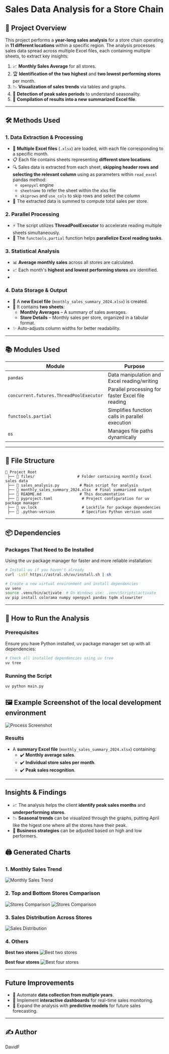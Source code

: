 # Sales Data Analysis for a Store Chain

## 🎯 Project Overview

This project performs a **year-long sales analysis** for a store chain operating in **11 different locations** within a specific region. The analysis processes sales data spread across multiple Excel files, each containing multiple sheets, to extract key insights:

1. 📈 **Monthly Sales Average** for all stores.
2. 🏆 **Identification of the two highest** and **two lowest performing stores** per month.
3. 📉 **Visualization of sales trends** via tables and graphs.
4. 📅 **Detection of peak sales periods** to understand seasonality.
5. 📗 **Compilation of results into a new summarized Excel file**.

---

## 🛠️ Methods Used

### 1. **Data Extraction & Processing**

- 📑 **Multiple Excel files** (`.xlsx`) are loaded, with each file corresponding to a specific month.
- 📋 Each file contains sheets representing **different store locations**.
- 🔍 Sales data is extracted from each sheet, **skipping header rows and selecting the relevant column** using as parameters within `read_excel` pandas method:
  -  `openpyxl` engine
  -  `sheetname` to refer the sheet within the xlxs file
  -  `skiprows` and `use_cols` to skip rows and select the column
- 🧮 The extracted data is summed to compute total sales per store.

### 2. **Parallel Processing**

- ⚡ The script utilizes **ThreadPoolExecutor** to accelerate reading multiple sheets simultaneously.
- 🔄 The `functools.partial` function helps **parallelize Excel reading tasks**.


### 3. **Statistical Analysis**

- 📊 **Average monthly sales** across all stores are calculated.
- 📈 Each month's **highest and lowest performing stores** are identified.
- 

### 4. **Data Storage & Output**

- 📁 A **new Excel file** (`monthly_sales_summary_2024.xlsx`) is created.
- 📑 It contains **two sheets**:
  - **Monthly Averages** – A summary of sales averages.
  - **Store Details** – Monthly sales per store, organized in a tabular format.
- ✨ Auto-adjusts column widths for better readability.

---

## 📚 Modules Used

| Module | Purpose |
|--------|----------|
| `pandas` | Data manipulation and Excel reading/writing |
| `concurrent.futures.ThreadPoolExecutor` | Parallel processing for faster Excel file reading |
| `functools.partial` | Simplifies function calls in parallel execution |
| `os` | Manages file paths dynamically |

---

## 📂 File Structure

```
📂 Project Root
 ├── 📂 files/                   # Folder containing monthly Excel sales data
 ├── 📄 sales_analysis.py         # Main script for analysis
 ├── 📄 monthly_sales_summary_2024.xlsx  # Final summarized output
 ├── 📄 README.md                 # This documentation
 ├── 📄 pyproject.toml             # Project configuration for uv package manager
 ├── 📄 uv.lock                    # Lockfile for package dependencies
 ├── 📄 .python-version            # Specifies Python version used
```

---

## 📦 Dependencies

### Packages That Need to Be Installed

Using the uv package manager for faster and more reliable installation:

```bash
# Install uv if you haven't already
curl -LsSf https://astral.sh/uv/install.sh | sh

# Create a new virtual environment and install dependencies
uv venv
source .venv/bin/activate  # On Windows use: .venv\Scripts\activate
uv pip install colorama numpy openpyxl pandas tqdm xlsxwriter
```

---

## 🚀 How to Run the Analysis

### Prerequisites

Ensure you have Python installed, uv package manager set up with all dependencies:

```bash
# Check all installed dependencies using uv tree
uv tree 
```

### Running the Script

```bash
uv python main.py
```

## 🖼️ Example Screenshot of the local development environment

![Process Screenshot](images/vscode.jpg)

### Results
- A **summary Excel file** (`monthly_sales_summary_2024.xlsx`) containing:
  - ✔️ **Monthly average sales**.
  - ✔️ **Individual store sales per month**.
  - ✔️ **Peak sales recognition**.

---

## Insights & Findings

- 📈 The analysis helps the client **identify peak sales months** and **underperforming stores**.
- 📉 **Seasonal trends** can be visualized through the graphs, putting April like the higest one where all the stores have their peak.
- 🎯 **Business strategies** can be adjusted based on high and low performers.


## 🖨️ Generated Charts

### 1. **Monthly Sales Trend**
![Monthly Sales Trend](images/all_stores_average_2024.jpg)

### 2. **Top and Bottom Stores Comparison**
![Stores Comparison](images/mas_altos.jpg)
![Stores Comparison](images/mas_bajos_2024.jpg)

### 3. **Sales Distribution Across Stores**
![Sales Distribution](images/comparacion_promedios_global.jpg)

### 4. **Others**
**Best two stores**
![Best two stores](images/segundo_mejor_par.jpg)

**Best four stores**
![Best four stores](images/top_cuatro.jpg)


---



##  Future Improvements

- 🤖 Automate **data collection from multiple years**.
- 📱 Implement **interactive dashboards** for real-time sales monitoring.
- 🧠 Expand the analysis with **predictive models** for future sales forecasting.

---

## ✍️ Author

DavidF

